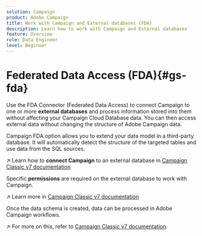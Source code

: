 ```yaml
---
solution: Campaign
product: Adobe Campaign
title: Work with Campaign and External databases (FDA)
description: Learn how to work with Campaign and External databases
feature: Overview
role: Data Engineer
level: Beginner
---
```

# Federated Data Access (FDA){#gs-fda}

Use the FDA Connector (Federated Data Access) to connect Campaign to one or more **external databases** and process information stored into them without affecting your Campaign Cloud Database data. You can then access external data without changing the structure of Adobe Campaign data.

Campaign FDA option allows you to extend your data model in a third-party database. It will automatically detect the structure of the targeted tables and use data from the SQL sources.

:arrow_upper_right: Learn how to **connect Campaign** to an external database in [Campaign Classic v7 documentation](https://experienceleague.adobe.com/docs/campaign-classic/using/installing-campaign-classic/accessing-external-database/configure-fda/config-databases/configure-fda.html)

Specific **permissions** are required on the external database to work with Campaign. 

:arrow_upper_right: Learn more in [Campaign Classic v7 documentation](https://experienceleague.adobe.com/docs/campaign-classic/using/installing-campaign-classic/accessing-external-database/configure-fda/remote-database-access-rights.html)

Once the data schema is created, data can be processed in Adobe Campaign workflows. 

:arrow_upper_right: For more on this, refer to [Campaign Classic v7 documentation](https://experienceleague.adobe.com/docs/campaign-classic/using/automating-with-workflows/advanced-management/accessing-an-external-database--fda-.html).